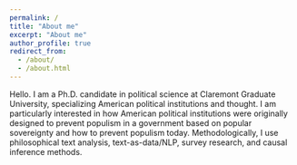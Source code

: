 ```yaml
---
permalink: /
title: "About me"
excerpt: "About me"
author_profile: true
redirect_from: 
  - /about/
  - /about.html
---
```


Hello. I am a Ph.D. candidate in political science at Claremont Graduate University, specializing American political institutions and thought. I am particularly interested in how American political institutions were originally designed to prevent populism in a government based on popular sovereignty and how to prevent populism today. Methodologically, I use philosophical text analysis, text-as-data/NLP, survey research, and causal inference methods.
